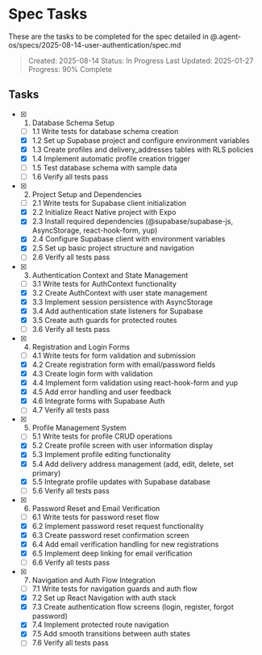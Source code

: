 # Spec Tasks

These are the tasks to be completed for the spec detailed in @.agent-os/specs/2025-08-14-user-authentication/spec.md

> Created: 2025-08-14
> Status: In Progress
> Last Updated: 2025-01-27
> Progress: 90% Complete

## Tasks

- [x] 1. Database Schema Setup
  - [ ] 1.1 Write tests for database schema creation
  - [x] 1.2 Set up Supabase project and configure environment variables
  - [x] 1.3 Create profiles and delivery_addresses tables with RLS policies
  - [x] 1.4 Implement automatic profile creation trigger
  - [ ] 1.5 Test database schema with sample data
  - [ ] 1.6 Verify all tests pass

- [x] 2. Project Setup and Dependencies
  - [ ] 2.1 Write tests for Supabase client initialization
  - [x] 2.2 Initialize React Native project with Expo
  - [x] 2.3 Install required dependencies (@supabase/supabase-js, AsyncStorage, react-hook-form, yup)
  - [x] 2.4 Configure Supabase client with environment variables
  - [x] 2.5 Set up basic project structure and navigation
  - [ ] 2.6 Verify all tests pass

- [x] 3. Authentication Context and State Management
  - [ ] 3.1 Write tests for AuthContext functionality
  - [x] 3.2 Create AuthContext with user state management
  - [x] 3.3 Implement session persistence with AsyncStorage
  - [x] 3.4 Add authentication state listeners for Supabase
  - [x] 3.5 Create auth guards for protected routes
  - [ ] 3.6 Verify all tests pass

- [x] 4. Registration and Login Forms
  - [ ] 4.1 Write tests for form validation and submission
  - [x] 4.2 Create registration form with email/password fields
  - [x] 4.3 Create login form with validation
  - [x] 4.4 Implement form validation using react-hook-form and yup
  - [x] 4.5 Add error handling and user feedback
  - [x] 4.6 Integrate forms with Supabase Auth
  - [ ] 4.7 Verify all tests pass

- [x] 5. Profile Management System
  - [ ] 5.1 Write tests for profile CRUD operations
  - [x] 5.2 Create profile screen with user information display
  - [x] 5.3 Implement profile editing functionality
  - [x] 5.4 Add delivery address management (add, edit, delete, set primary)
  - [x] 5.5 Integrate profile updates with Supabase database
  - [ ] 5.6 Verify all tests pass

- [x] 6. Password Reset and Email Verification
  - [ ] 6.1 Write tests for password reset flow
  - [x] 6.2 Implement password reset request functionality
  - [x] 6.3 Create password reset confirmation screen
  - [x] 6.4 Add email verification handling for new registrations
  - [x] 6.5 Implement deep linking for email verification
  - [ ] 6.6 Verify all tests pass

- [x] 7. Navigation and Auth Flow Integration
  - [ ] 7.1 Write tests for navigation guards and auth flow
  - [x] 7.2 Set up React Navigation with auth stack
  - [x] 7.3 Create authentication flow screens (login, register, forgot password)
  - [x] 7.4 Implement protected route navigation
  - [x] 7.5 Add smooth transitions between auth states
  - [ ] 7.6 Verify all tests pass